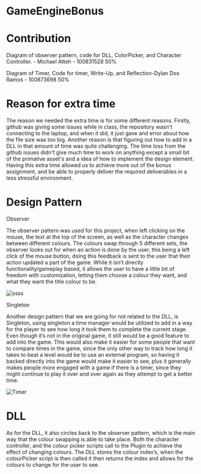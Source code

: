 # GameEngineBonus

# Contribution 

Diagram of observer pattern, code for DLL, ColorPicker, and Character Controller. - Michael Atteh - 100831528 
50%

Diagram of Timer, Code for timer,  Write-Up, and Reflection-Dylan Dos Ramos - 100873698 
50%

# Reason for extra time

The reason we needed the extra time is for some different reasons. Firstly, github was giving some issues while in class, the repository wasn't connecting to the laptop, and when it did, it just gave and error about how the file size was too big. Another reason is that figuring out how to add in a DLL in that amount of time was quite challenging. The time loss from the github issues didn't give much time to work on anything except a small bit of the primative asset's and a idea of how to implement the design element. Having this extra time allowed us to achieve more out of the bonus assignment, and be able to properly deliver the required deliverables in a less stressful environment.


# Design Pattern

Observer 

The observer pattern was used for this project, when left clicking on the mouse, the text at the top of the screen, as well as the character changes between different colours. The colours swap through 5 different sets, the observer looks out for when an action is done by the user, this being a left click of the mouse button, doing this feedback is sent to the user that their action updated a part of the game. While it isn’t directly functionality/gameplay based, it allows the user to have a little bit of freedom with customization, letting them choose a colour they want, and what they want the title colour to be.

![ssss](https://github.com/user-attachments/assets/c359a4b5-4803-40ba-b78d-f0e57fdb68e2)

Singleton

Another design pattern that we are going for not related to the DLL, is Singleton, using singleton a time manager would be utilized to add in a way for the player to see how long it took them to complete the current stage. Even though it’s not in the original game, it still would be a good feature to add into the game. This would also make it easier for some people that want to compare times in the game, since the only other way to track how long it takes to beat a level would be to use an external program, so having it backed directly into the game would make it easier to see, plus it generally makes people more engaged with a game if there is a timer, since they might continue to play it over and over again as they attempt to get a better time.

![Timer](https://github.com/user-attachments/assets/57b72ed9-1a2f-4fbf-b9d7-2e165c1f6f48)

# DLL

As for the DLL, it also circles back to the observer pattern, which is the main way that the colour swapping is able to take place. Both the character controller, and the colour picker scripts call to the Plugin to achieve the effect of changing colours. The DLL stores the colour index’s, when the colourPicker script is then called it then returns the index and allows for the colours to change for the user to see.
